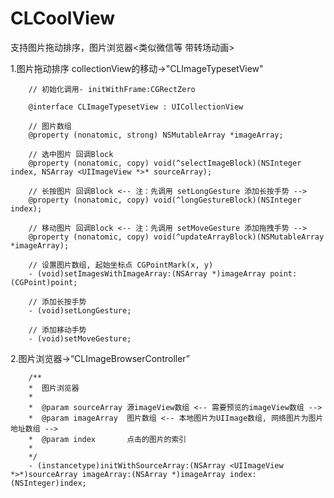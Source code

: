 # CLCoolView
支持图片拖动排序，图片浏览器&lt;类似微信等 带转场动画>

1.图片拖动排序 collectionView的移动->"CLImageTypesetView"

        // 初始化调用- initWithFrame:CGRectZero
        
        @interface CLImageTypesetView : UICollectionView
        
        // 图片数组
        @property (nonatomic, strong) NSMutableArray *imageArray;
        
        // 选中图片 回调Block
        @property (nonatomic, copy) void(^selectImageBlock)(NSInteger index, NSArray <UIImageView *>* sourceArray);
        
        // 长按图片 回调Block <-- 注：先调用 setLongGesture 添加长按手势 -->
        @property (nonatomic, copy) void(^longGestureBlock)(NSInteger index);
        
        // 移动图片 回调Block <-- 注：先调用 setMoveGesture 添加拖拽手势 -->
        @property (nonatomic, copy) void(^updateArrayBlock)(NSMutableArray *imageArray);
        
        // 设置图片数组, 起始坐标点 CGPointMark(x, y)
        - (void)setImagesWithImageArray:(NSArray *)imageArray point:(CGPoint)point;
        
        // 添加长按手势
        - (void)setLongGesture;
        
        // 添加移动手势
        - (void)setMoveGesture;

2.图片浏览器->“CLImageBrowserController”

        /**
        *  图片浏览器
        *
        *  @param sourceArray 源imageView数组 <-- 需要预览的imageView数组 -->
        *  @param imageArray  图片数组 <-- 本地图片为UIImage数组, 网络图片为图片地址数组 -->
        *  @param index       点击的图片的索引
        *
        */
        - (instancetype)initWithSourceArray:(NSArray <UIImageView *>*)sourceArray imageArray:(NSArray *)imageArray index:(NSInteger)index;

